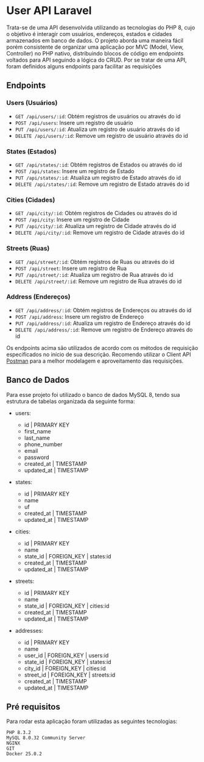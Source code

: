 # User API Laravel

Trata-se de uma API desenvolvida utilizando as tecnologias do PHP 8, cujo o objetivo é interagir com usuários, endereços, estados e cidades armazenados em banco de dados. O projeto aborda uma maneira fácil porém consistente de organizar uma aplicação por MVC (Model, View, Controller) no PHP nativo, distribuindo blocos de código em endpoints voltados para API seguindo a lógica do CRUD. Por se tratar de uma API, foram definidos alguns endpoints para facilitar as requisições

## Endpoints

### Users (Usuários)
- `GET /api/users/:id`: Obtém registros de usuários ou através do id
- `POST /api/users`: Insere um registro de usuário
- `PUT /api/users/:id`: Atualiza um registro de usuário através do id
- `DELETE /api/users/:id`: Remove um registro de usuário através do id

### States (Estados)
- `GET /api/states/:id`: Obtém registros de Estados ou através do id
- `POST /api/states`: Insere um registro de Estado
- `PUT /api/states/:id`: Atualiza um registro de Estado através do id
- `DELETE /api/states/:id`: Remove um registro de Estado através do id

### Cities (Cidades)
- `GET /api/city/:id`: Obtém registros de Cidades ou através do id
- `POST /api/city`: Insere um registro de Cidade
- `PUT /api/city/:id`: Atualiza um registro de Cidade através do id
- `DELETE /api/city/:id`: Remove um registro de Cidade através do id

### Streets (Ruas)
- `GET /api/street/:id`: Obtém registros de Ruas ou através do id
- `POST /api/street`: Insere um registro de Rua
- `PUT /api/street/:id`: Atualiza um registro de Rua através do id
- `DELETE /api/street/:id`: Remove um registro de Rua através do id

### Address (Endereços)
- `GET /api/address/:id`: Obtém registros de Endereços ou através do id
- `POST /api/address`: Insere um registro de Endereço
- `PUT /api/address/:id`: Atualiza um registro de Endereço através do id
- `DELETE /api/address/:id`: Remove um registro de Endereço através do id

Os endpoints acima são utilizados de acordo com os métodos de requisição especificados no início de sua descrição. Recomendo utilizar o Client API <a href="https://www.postman.com"/>Postman</a> para a melhor modelagem e aproveitamento das requisições. 

## Banco de Dados

Para esse projeto foi utilizado o banco de dados MySQL 8, tendo sua estrutura de tabelas organizada da seguinte forma:

- users:
  - id | PRIMARY KEY
  - first_name
  - last_name
  - phone_number
  - email
  - password
  - created_at | TIMESTAMP
  - updated_at | TIMESTAMP
 
- states:
  - id | PRIMARY KEY
  - name
  - uf
  - created_at | TIMESTAMP
  - updated_at | TIMESTAMP

- cities:
  - id | PRIMARY KEY
  - name
  - state_id | FOREIGN_KEY | states:id
  - created_at | TIMESTAMP
  - updated_at | TIMESTAMP
 
- streets:
  - id | PRIMARY KEY
  - name
  - state_id | FOREIGN_KEY | cities:id
  - created_at | TIMESTAMP
  - updated_at | TIMESTAMP
 
- addresses:
  - id | PRIMARY KEY
  - name
  - user_id | FOREIGN_KEY | users:id
  - state_id | FOREIGN_KEY | states:id
  - city_id | FOREIGN_KEY | cities:id
  - street_id | FOREIGN_KEY | streets:id
  - created_at | TIMESTAMP
  - updated_at | TIMESTAMP
 

## Pré requisitos

Para rodar esta aplicação foram utilizadas as seguintes tecnologias:

    PHP 8.3.2
    MySQL 8.0.32 Community Server
    NGINX
    GIT
    Docker 25.0.2

